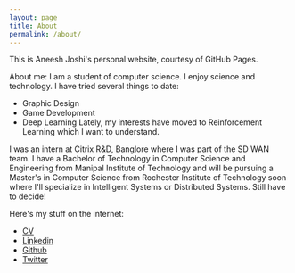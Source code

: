 ```yaml
---
layout: page
title: About
permalink: /about/
---
```


This is Aneesh Joshi's personal website, courtesy of GitHub Pages.

About me:
I am a student of computer science. I enjoy science and technology. I have tried several things to date:
- Graphic Design
- Game Development
- Deep Learning
Lately, my interests have moved to Reinforcement Learning which I want to understand.

I was an intern at Citrix R&D, Banglore where I was part of the SD WAN team.
I have a Bachelor of Technology in Computer Science and Engineering from Manipal Institute of Technology and will be pursuing a Master's in Computer Science from Rochester Institute of Technology soon where I'll specialize in Intelligent Systems or Distributed Systems. Still have to decide!

Here's my stuff on the internet:
- [CV](https://drive.google.com/file/d/0B9srQy7Vd5jiYW9vU2R1WlVxVllzVXIzMzZ4MEV2YURDZFVv/view?usp=sharing)
- [Linkedin](https://www.linkedin.com/in/aneesh-joshi-594602135/)
- [Github](https://github.com/aneesh-joshi)
- [Twitter](https://twitter.com/aneesh_joshi)